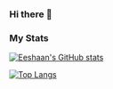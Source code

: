 ### Hi there 👋

### My Stats
[![Eeshaan's GitHub stats](https://github-readme-stats.vercel.app/api?username=EeshaanJain&count_private=true&show_icons=true&theme=tokyonight)](https://github.com/anuraghazra/github-readme-stats) <br>

[![Top Langs](https://github-readme-stats.vercel.app/api/top-langs/?username=EeshaanJain&layout=compact)](https://github.com/anuraghazra/github-readme-stats)


<!--
**EeshaanJain/EeshaanJain** is a ✨ _special_ ✨ repository because its `README.md` (this file) appears on your GitHub profile.

Here are some ideas to get you started:

- 🔭 I’m currently working on ...
- 🌱 I’m currently learning ...
- 👯 I’m looking to collaborate on ...
- 🤔 I’m looking for help with ...
- 💬 Ask me about ...
- 📫 How to reach me: ...
- 😄 Pronouns: ...
- ⚡ Fun fact: ...
-->
